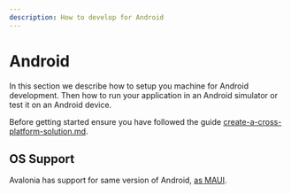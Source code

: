 ```yaml
---
description: How to develop for Android
---
```


# Android

In this section we describe how to setup you machine for Android development. Then how to run your application in an Android simulator or test it on an Android device.



Before getting started ensure you have followed the guide [create-a-cross-platform-solution.md](../create-a-cross-platform-solution.md "mention").


## OS Support

Avalonia has support for same version of Android, [as MAUI](https://docs.microsoft.com/en-us/dotnet/maui/supported-platforms).
